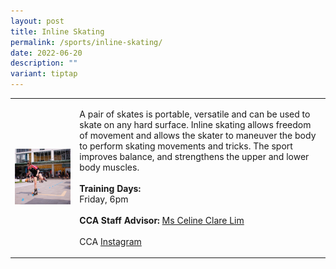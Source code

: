 ```yaml
---
layout: post
title: Inline Skating
permalink: /sports/inline-skating/
date: 2022-06-20
description: ""
variant: tiptap
---
```

<table style="minWidth: 50px">
<colgroup>
<col>
<col>
</colgroup>
<tbody>
<tr>
<td rowspan="1" colspan="1">
<div class="isomer-image-wrapper">
<img style="width: 100%" height="auto" width="100%" alt="" src="/images/Sports/Inline_Skating.png">
</div>
</td>
<td rowspan="1" colspan="1">
<p>A pair of skates is portable, versatile and can be used to skate on any
hard surface. Inline skating allows freedom of movement and allows the
skater to maneuver the body to perform skating movements and tricks. The
sport improves balance, and strengthens the upper and lower body muscles.
<br>
<br><strong>Training Days:</strong>
<br>Friday, 6pm
<br>
<br><strong>CCA Staff Advisor:</strong>  <a href="mailto:Celine_LIM@TP.EDU.SG" rel="noopener noreferrer nofollow" target="_blank">Ms Celine Clare Lim</a>
<br>
<br>CCA <a href="https://www.instagram.com/tpinlineskate/" rel="noopener noreferrer nofollow" target="_blank">Instagram</a>
</p>
</td>
</tr>
</tbody>
</table>
<p></p>